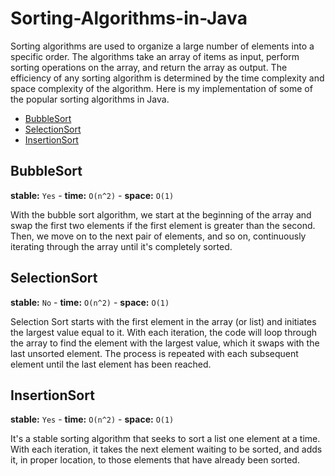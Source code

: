 # Sorting-Algorithms-in-Java

Sorting algorithms are used to organize a large number of elements into a specific order. The algorithms take an array of items as input, perform sorting operations on the array, and return the array as output. The efficiency of any sorting algorithm is determined by the time complexity and space complexity of the algorithm. Here is my implementation of some of the popular sorting algorithms in Java.

* [BubbleSort](https://github.com/jbla484/Sorting-Algorithms-in-Java/blob/main/BubbleSort.java)
* [SelectionSort](https://github.com/jbla484/Sorting-Algorithms-in-Java/blob/main/SelectionSort.java)
* [InsertionSort](https://github.com/jbla484/Sorting-Algorithms-in-Java/blob/main/InsertionSort.java)

## BubbleSort


**stable:** `Yes` - **time:** `O(n^2)` - **space:** `O(1)`

With the bubble sort algorithm, we start at the beginning of the array and swap the first two elements if the first element is greater than the second. Then, we move on to the next pair of elements, and so on, continuously iterating through the array until it's completely sorted.

## SelectionSort

**stable:** `No` - **time:** `O(n^2)` - **space:** `O(1)`

Selection Sort starts with the first element in the array (or list) and initiates the largest value equal to it. With each iteration, the code will loop through the array to find the element with the largest value, which it swaps with the last unsorted element. The process is repeated with each subsequent element until the last element has been reached.

## InsertionSort

**stable:** `Yes` - **time:** `O(n^2)` - **space:** `O(1)`

It's a stable sorting algorithm that seeks to sort a list one element at a time. With each iteration, it takes the next element waiting to be sorted, and adds it, in proper location, to those elements that have already been sorted.
